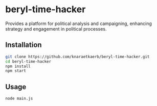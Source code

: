 # beryl-time-hacker

Provides a platform for political analysis and campaigning, enhancing strategy and engagement in political processes.

## Installation

```bash
git clone https://github.com/knaraetkaerb/beryl-time-hacker.git
cd beryl-time-hacker
npm install
npm start
```

## Usage
```bash
node main.js
```
